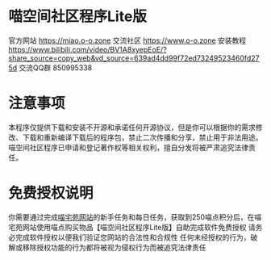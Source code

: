 # 喵空间社区程序Lite版
官方网站 https://miao.o-o.zone
交流社区 https://www.o-o.zone
安装教程 https://www.bilibili.com/video/BV1A8xyepEoE/?share_source=copy_web&vd_source=639ad4dd99f72ed73249523460fd275d
交流QQ群 850995338

# 注意事项
本程序仅提供下载和安装不开源和承诺任何开源协议，但是你可以根据你的需求修改、下载和重新编译下载后的程序包，禁止二次传播和分享，禁止用于非法用途。喵空间社区程序已申请和登记著作权等相关权利，擅自分发将被严肃追究法律责任。

# 免费授权说明
你需要通过完成[喵宅苑网站](https://www.o-o.zone)的新手任务和每日任务，获取到250喵点积分后，在喵宅苑网站使用喵点购买物品【喵空间社区程序Lite版】自助完成软件免费授权
请务必完成软件授权以便我们验证您网站的合法性和合规性
任何未经授权的行为，破解或移除授权功能的行为都将被视为侵权行为而被追究法律责任

